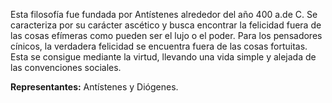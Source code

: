 Esta filosofía fue fundada por Antístenes alrededor del año 400 a.de C. Se caracteriza por su carácter ascético y busca encontrar la felicidad fuera de las cosas efímeras como pueden ser el lujo o el poder. Para los pensadores cínicos, la verdadera felicidad se encuentra fuera de las cosas fortuitas. Esta se consigue mediante la virtud, llevando una vida simple y alejada de las convenciones sociales.

**Representantes:** Antístenes y Diógenes.
